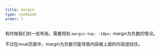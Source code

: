 ```yaml
---
title: margin
type: cookbook
order: 7
---
```


有时候我们的一些布局，需要用到 `margin-top: -10px;` margin为负数的情况。

不过在nvue页面中，margin为负数可能导致内容被上面的内容遮挡住。
